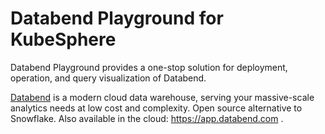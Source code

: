 # Databend Playground for KubeSphere

Databend Playground provides a one-stop solution for deployment, operation, and query visualization of Databend.

[Databend](https://github.com/datafuselabs/databend/) is a modern cloud data warehouse, serving your massive-scale analytics needs at low cost and complexity. Open source alternative to Snowflake. Also available in the cloud: <https://app.databend.com> .